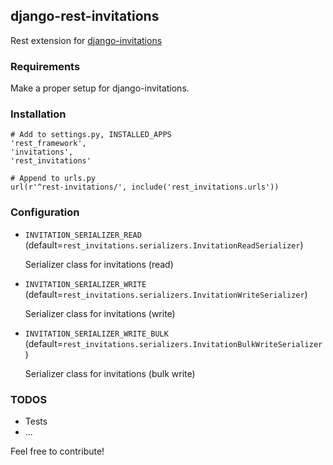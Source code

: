 ## django-rest-invitations

Rest extension for [django-invitations](https://github.com/bee-keeper/django-invitations)


### Requirements

Make a proper setup for django-invitations.


### Installation

```
# Add to settings.py, INSTALLED_APPS
'rest_framework',
'invitations',
'rest_invitations'

# Append to urls.py
url(r'^rest-invitations/', include('rest_invitations.urls'))
```

### Configuration

*   `INVITATION_SERIALIZER_READ` (default=`rest_invitations.serializers.InvitationReadSerializer`)

    Serializer class for invitations (read)

*   `INVITATION_SERIALIZER_WRITE` (default=`rest_invitations.serializers.InvitationWriteSerializer`)

    Serializer class for invitations (write)

*   `INVITATION_SERIALIZER_WRITE_BULK` (default=`rest_invitations.serializers.InvitationBulkWriteSerializer`)

    Serializer class for invitations (bulk write)


### TODOS

* Tests
* ...

Feel free to contribute!